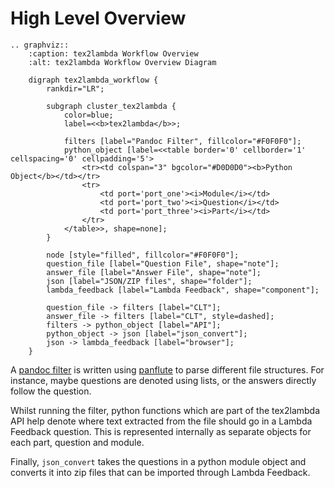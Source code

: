 # High Level Overview

```{eval-rst}
.. graphviz::
    :caption: tex2lambda Workflow Overview
    :alt: tex2lambda Workflow Overview Diagram

    digraph tex2lambda_workflow {
        rankdir="LR";

        subgraph cluster_tex2lambda {
            color=blue;
            label=<<b>tex2lambda</b>>;
            
            filters [label="Pandoc Filter", fillcolor="#F0F0F0"];
            python_object [label=<<table border='0' cellborder='1' cellspacing='0' cellpadding='5'>
                <tr><td colspan="3" bgcolor="#D0D0D0"><b>Python Object</b></td></tr>
                <tr>
                    <td port='port_one'><i>Module</i></td>
                    <td port='port_two'><i>Question</i></td>
                    <td port='port_three'><i>Part</i></td>
                </tr>
            </table>>, shape=none];
        }

        node [style="filled", fillcolor="#F0F0F0"];
        question_file [label="Question File", shape="note"];
        answer_file [label="Answer File", shape="note"];
        json [label="JSON/ZIP files", shape="folder"];
        lambda_feedback [label="Lambda Feedback", shape="component"];

        question_file -> filters [label="CLT"];
        answer_file -> filters [label="CLT", style=dashed];
        filters -> python_object [label="API"];
        python_object -> json [label="json_convert"];
        json -> lambda_feedback [label="browser"];
    }
```

A [pandoc filter](https://pandoc.org/filters.html) is written using [panflute](https://github.com/sergiocorreia/panflute) to parse different file structures. For instance, maybe questions are denoted using lists, or the answers directly follow the question.

Whilst running the filter, python functions which are part of the tex2lambda API help denote where text extracted from the file should go in a Lambda Feedback question. This is represented internally as separate objects for each part, question and module.

Finally, `json_convert` takes the questions in a python module object and converts it into zip files that can be imported through Lambda Feedback.
